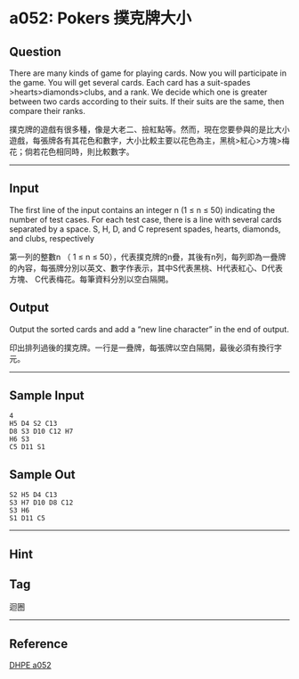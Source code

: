 # a052: Pokers 撲克牌大小

## Question
There are many kinds of game for playing cards. Now you will participate in the game. You will get several cards. Each card has a suit-spades >hearts>diamonds>clubs, and a rank. We decide which one is greater between two cards according to their suits. If their suits are the same, then compare their ranks.

 

撲克牌的遊戲有很多種，像是大老二、撿紅點等。然而，現在您要參與的是比大小遊戲，每張牌各有其花色和數字，大小比較主要以花色為主，黑桃>紅心>方塊>梅花；倘若花色相同時，則比較數字。

---

## Input
The first line of the input contains an integer n (1 ≤ n ≤ 50) indicating the number of test cases. For each test case, there is a line with several cards separated by a space. S, H, D, and C represent spades, hearts, diamonds, and clubs, respectively

 

第一列的整數n （ 1 ≤ n ≤ 50），代表撲克牌的n疊，其後有n列，每列即為一疊牌的內容，每張牌分別以英文、數字作表示，其中S代表黑桃、H代表紅心、D代表方塊、 C代表梅花。每筆資料分別以空白隔開。

## Output
Output the sorted cards and add a “new line character” in the end of output.

印出排列過後的撲克牌。一行是一疊牌，每張牌以空白隔開，最後必須有換行字元。

---

## Sample Input
```
4
H5 D4 S2 C13 
D8 S3 D10 C12 H7 
H6 S3 
C5 D11 S1
```

## Sample Out
```
S2 H5 D4 C13 
S3 H7 D10 D8 C12 
S3 H6 
S1 D11 C5
```

---

## Hint

## Tag
迴圈

---
## Reference
[DHPE a052](http://134.208.12.72/ShowProblem?problemid=a052)